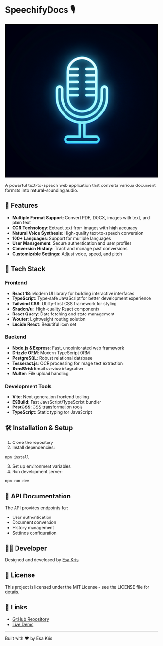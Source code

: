 
# SpeechifyDocs 🎙️

![SpeechifyDocs Banner](generated-icon.png)

A powerful text-to-speech web application that converts various document formats into natural-sounding audio.

## 🌟 Features

- **Multiple Format Support**: Convert PDF, DOCX, images with text, and plain text
- **OCR Technology**: Extract text from images with high accuracy
- **Natural Voice Synthesis**: High-quality text-to-speech conversion
- **100+ Languages**: Support for multiple languages
- **User Management**: Secure authentication and user profiles
- **Conversion History**: Track and manage past conversions
- **Customizable Settings**: Adjust voice, speed, and pitch

## 🚀 Tech Stack

### Frontend
- **React 18**: Modern UI library for building interactive interfaces
- **TypeScript**: Type-safe JavaScript for better development experience
- **Tailwind CSS**: Utility-first CSS framework for styling
- **Shadcn/ui**: High-quality React components
- **React Query**: Data fetching and state management
- **Wouter**: Lightweight routing solution
- **Lucide React**: Beautiful icon set

### Backend
- **Node.js & Express**: Fast, unopinionated web framework
- **Drizzle ORM**: Modern TypeScript ORM
- **PostgreSQL**: Robust relational database
- **Tesseract.js**: OCR processing for image text extraction
- **SendGrid**: Email service integration
- **Multer**: File upload handling

### Development Tools
- **Vite**: Next-generation frontend tooling
- **ESBuild**: Fast JavaScript/TypeScript bundler
- **PostCSS**: CSS transformation tools
- **TypeScript**: Static typing for JavaScript

## 🛠️ Installation & Setup

1. Clone the repository
2. Install dependencies:
```bash
npm install
```
3. Set up environment variables
4. Run development server:
```bash
npm run dev
```

## 📝 API Documentation

The API provides endpoints for:
- User authentication
- Document conversion
- History management
- Settings configuration

## 🧑‍💻 Developer

Designed and developed by [Esa Kris](https://github.com/EsaKris/)

## 📄 License

This project is licensed under the MIT License - see the LICENSE file for details.

## 🔗 Links

- [GitHub Repository](https://github.com/EsaKris/)
- [Live Demo](https://speechifydocs.repl.co)

---
Built with ❤️ by Esa Kris

